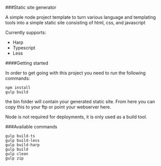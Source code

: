 ###Static site generator

A simple node project template to turn various language and templating tools into a simple static site consisting of html, css, and javascript

Currently supports:

* Harp
* Typescript
* Less

####Getting started

In order to get going with this project you need to run the following commands:

```
npm install
gulp build
```

the bin folder will contain your generated static site. 
From here you can copy this to your ftp or point your webserver here.

Node is not required for deployments, it is only used as a build tool.

###Available commands
```
gulp build-ts
gulp build-less
gulp build-harp
gulp build
gulp clean
gulp zip
```